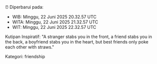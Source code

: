 ⏰ Diperbarui pada:
- WIB: Minggu, 22 Juni 2025 20.32.57 UTC
- WITA: Minggu, 22 Juni 2025 21.32.57 UTC
- WIT: Minggu, 22 Juni 2025 22.32.57 UTC

Kutipan Inspiratif:
"A stranger stabs you in the front, a friend stabs you in the back, a boyfriend stabs you in the heart, but best friends only poke each other with straws."


Kategori: friendship

